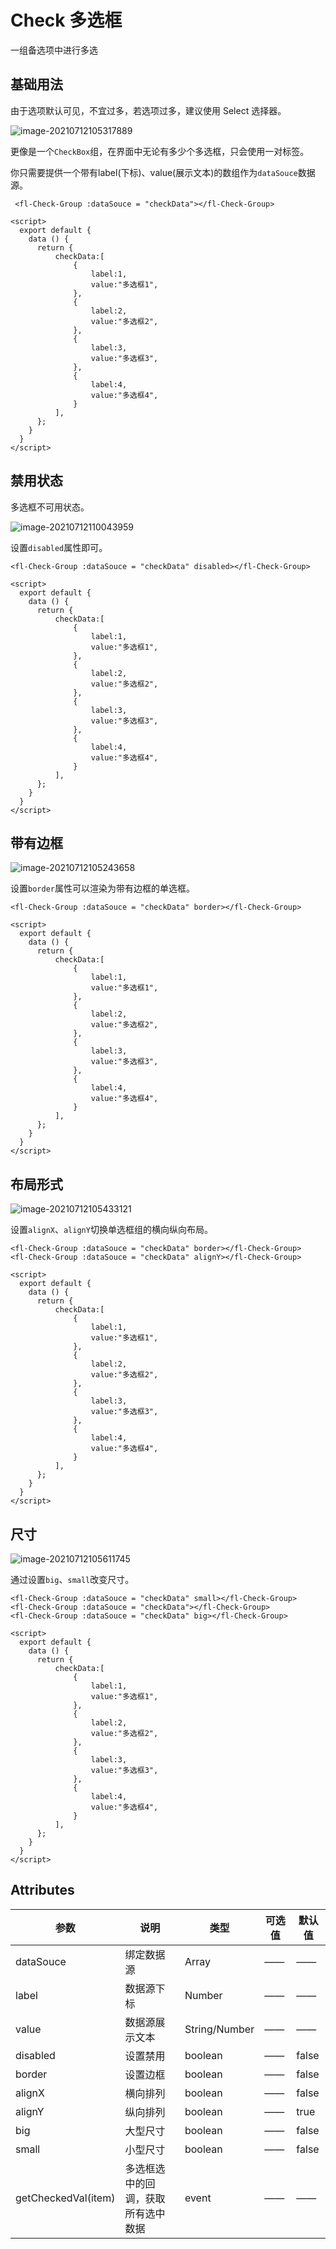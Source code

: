 # Check 多选框

一组备选项中进行多选

## 基础用法

由于选项默认可见，不宜过多，若选项过多，建议使用 Select 选择器。

![image-20210712105317889](C:\Users\mi\AppData\Roaming\Typora\typora-user-images\image-20210712105317889.png)

更像是一个`CheckBox`组，在界面中无论有多少个多选框，只会使用一对标签。

你只需要提供一个带有label(下标)、value(展示文本)的数组作为`dataSouce`数据源。

```
 <fl-Check-Group :dataSouce = "checkData"></fl-Check-Group>

<script>
  export default {
    data () {
      return {
          checkData:[
              {
                  label:1,
                  value:"多选框1",
              },
              {
                  label:2,
                  value:"多选框2",
              },
              {
                  label:3,
                  value:"多选框3",
              },
              {
                  label:4,
                  value:"多选框4",
              }
          ],
      };
    }
  }
</script>
```

## 禁用状态

多选框不可用状态。

![image-20210712110043959](C:\Users\mi\AppData\Roaming\Typora\typora-user-images\image-20210712110043959.png)

设置`disabled`属性即可。

```
<fl-Check-Group :dataSouce = "checkData" disabled></fl-Check-Group>

<script>
  export default {
    data () {
      return {
          checkData:[
              {
                  label:1,
                  value:"多选框1",
              },
              {
                  label:2,
                  value:"多选框2",
              },
              {
                  label:3,
                  value:"多选框3",
              },
              {
                  label:4,
                  value:"多选框4",
              }
          ],
      };
    }
  }
</script>
```



## 带有边框

<img src="C:\Users\mi\AppData\Roaming\Typora\typora-user-images\image-20210712105243658.png" alt="image-20210712105243658"  />

设置`border`属性可以渲染为带有边框的单选框。

```
<fl-Check-Group :dataSouce = "checkData" border></fl-Check-Group>

<script>
  export default {
    data () {
      return {
          checkData:[
              {
                  label:1,
                  value:"多选框1",
              },
              {
                  label:2,
                  value:"多选框2",
              },
              {
                  label:3,
                  value:"多选框3",
              },
              {
                  label:4,
                  value:"多选框4",
              }
          ],
      };
    }
  }
</script>
```

## 布局形式

![image-20210712105433121](C:\Users\mi\AppData\Roaming\Typora\typora-user-images\image-20210712105433121.png)

设置`alignX`、`alignY`切换单选框组的横向纵向布局。

```
<fl-Check-Group :dataSouce = "checkData" border></fl-Check-Group>
<fl-Check-Group :dataSouce = "checkData" alignY></fl-Check-Group>

<script>
  export default {
    data () {
      return {
          checkData:[
              {
                  label:1,
                  value:"多选框1",
              },
              {
                  label:2,
                  value:"多选框2",
              },
              {
                  label:3,
                  value:"多选框3",
              },
              {
                  label:4,
                  value:"多选框4",
              }
          ],
      };
    }
  }
</script>
```

## 尺寸

![image-20210712105611745](C:\Users\mi\AppData\Roaming\Typora\typora-user-images\image-20210712105611745.png)

通过设置`big`、`small`改变尺寸。

```
<fl-Check-Group :dataSouce = "checkData" small></fl-Check-Group>
<fl-Check-Group :dataSouce = "checkData"></fl-Check-Group>
<fl-Check-Group :dataSouce = "checkData" big></fl-Check-Group>

<script>
  export default {
    data () {
      return {
          checkData:[
              {
                  label:1,
                  value:"多选框1",
              },
              {
                  label:2,
                  value:"多选框2",
              },
              {
                  label:3,
                  value:"多选框3",
              },
              {
                  label:4,
                  value:"多选框4",
              }
          ],
      };
    }
  }
</script>
```



## Attributes

| 参数                | 说明                               | 类型          | 可选值 | 默认值 |
| ------------------- | ---------------------------------- | ------------- | ------ | ------ |
| dataSouce           | 绑定数据源                         | Array         | ——     | ——     |
| label               | 数据源下标                         | Number        | ——     | ——     |
| value               | 数据源展示文本                     | String/Number | ——     | ——     |
| disabled            | 设置禁用                           | boolean       | ——     | false  |
| border              | 设置边框                           | boolean       | ——     | false  |
| alignX              | 横向排列                           | boolean       | ——     | false  |
| alignY              | 纵向排列                           | boolean       | ——     | true   |
| big                 | 大型尺寸                           | boolean       | ——     | false  |
| small               | 小型尺寸                           | boolean       | ——     | false  |
| getCheckedVal(item) | 多选框选中的回调，获取所有选中数据 | event         | ——     | ——     |

